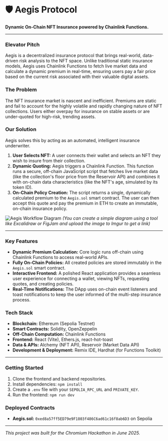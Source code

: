 # 🛡️ Aegis Protocol

**Dynamic On-Chain NFT Insurance powered by Chainlink Functions.**

---

### Elevator Pitch

Aegis is a decentralized insurance protocol that brings real-world, data-driven risk analysis to the NFT space. Unlike traditional static insurance models, Aegis uses Chainlink Functions to fetch live market data and calculate a dynamic premium in real-time, ensuring users pay a fair price based on the current risk associated with their valuable digital assets.

### The Problem

The NFT insurance market is nascent and inefficient. Premiums are static and fail to account for the highly volatile and rapidly changing nature of NFT collections. Users either overpay for insurance on stable assets or are under-quoted for high-risk, trending assets.

### Our Solution

Aegis solves this by acting as an automated, intelligent insurance underwriter.

1. **User Selects NFT:** A user connects their wallet and selects an NFT they wish to insure from their collection.
2. **Dynamic Quoting:** Aegis triggers a Chainlink Function. This function runs a secure, off-chain JavaScript script that fetches live market data (like the collection's floor price from the Reservoir API) and combines it with on-chain data characteristics (like the NFT's age, simulated by its token ID).
3. **On-Chain Policy Creation:** The script returns a single, dynamically calculated premium to the `Aegis.sol` smart contract. The user can then accept this quote and pay the premium in ETH to create an immutable, on-chain insurance policy.

![Aegis Workflow Diagram](https://i.imgur.com/your-diagram-url.png)
*(You can create a simple diagram using a tool like Excalidraw or FigJam and upload the image to Imgur to get a link)*

---

### Key Features

* **Dynamic Premium Calculation:** Core logic runs off-chain using Chainlink Functions to access real-world APIs.
* **Fully On-Chain Policies:** All created policies are stored immutably in the `Aegis.sol` smart contract.
* **Interactive Frontend:** A polished React application provides a seamless user experience for connecting a wallet, viewing NFTs, requesting quotes, and creating policies.
* **Real-Time Notifications:** The DApp uses on-chain event listeners and toast notifications to keep the user informed of the multi-step insurance process.

### Tech Stack

* **Blockchain:** Ethereum (Sepolia Testnet)
* **Smart Contracts:** Solidity, OpenZeppelin
* **Off-Chain Computation:** Chainlink Functions
* **Frontend:** React (Vite), Ethers.js, react-hot-toast
* **Data & APIs:** Alchemy (NFT API), Reservoir (Market Data API)
* **Development & Deployment:** Remix IDE, Hardhat (for Functions Toolkit)

---

### Getting Started

1. Clone the frontend and backend repositories.
2. Install dependencies: `npm install`
3. Create a `.env` file with your `SEPOLIA_RPC_URL` and `PRIVATE_KEY`.
4. Run the frontend: `npm run dev`

### Deployed Contracts

* **Aegis.sol:** `0xed8a57ff5ED79e9F1803f486C6ad61c16f8ab6D3` on Sepolia

---

*This project was built for the Chromium Hackathon in June 2025.*
